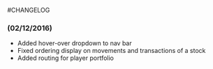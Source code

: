 #CHANGELOG

### (02/12/2016)
* Added hover-over dropdown to nav bar
* Fixed ordering display on movements and transactions of a stock
* Added routing for player portfolio